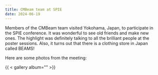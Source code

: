 ```yaml
---
title: CMBeam team at SPIE
date: 2024-06-19
---
```


Members of the CMBeam team visited Yokohama, Japan, to participate in the SPIE conference. It was wonderful to see old friends and make new ones. The highlight was definitely talking to all the brilliant people at the poster sessions. Also, it turns out that there is a clothing store in Japan called BEAMS!

Here are some photos from the meeting:

 {{ < gallery album="<spie2024>" >}}

<!--more-->